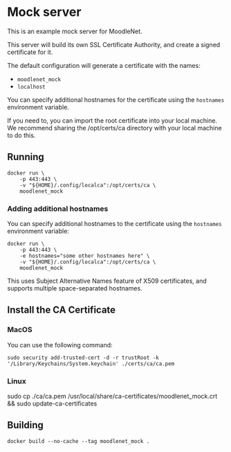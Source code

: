 # Mock server

This is an example mock server for MoodleNet.

This server will build its own SSL Certificate Authority, and create a signed certificate for it.

The default configuration will generate a certificate with the names:
- `moodlenet_mock`
- `localhost`

You can specify additional hostnames for the certificate using the `hostnames` environment variable.

If you need to, you can import the root certificate into your local machine. We recommend sharing the /opt/certs/ca directory with your local machine to do this.

## Running

```
docker run \
    -p 443:443 \
    -v "${HOME}/.config/localca":/opt/certs/ca \
    moodlenet_mock
```

### Adding additional hostnames

You can specify additional hostnames to the certificate using the `hostnames` environment variable:

```
docker run \
    -p 443:443 \
    -e hostnames="some other hostnames here" \
    -v "${HOME}/.config/localca":/opt/certs/ca \
    moodlenet_mock
```

This uses Subject Alternative Names feature of X509 certificates, and supports multiple space-separated hostnames.

## Install the CA Certificate

### MacOS

You can use the following command:

```
sudo security add-trusted-cert -d -r trustRoot -k '/Library/Keychains/System.keychain' ./certs/ca/ca.pem
```

### Linux

sudo cp ./ca/ca.pem /usr/local/share/ca-certificates/moodlenet_mock.crt && sudo update-ca-certificates

## Building

```
docker build --no-cache --tag moodlenet_mock .
```

